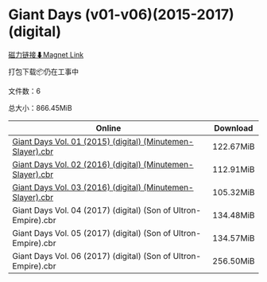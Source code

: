 # Giant Days (v01-v06)(2015-2017)(digital)

[磁力链接⬇Magnet Link](magnet:?xt=urn:btih:44d020143dc7434a6bfd55384fcebdc4710eca3a&dn=Giant%20Days%20%28v01-v06%29%282015-2017%29%28digital%29)

打包下载📦仍在工事中

文件数：6

总大小：866.45MiB

Online | Download
--- | ---
[Giant Days Vol. 01 (2015) (digital) (Minutemen-Slayer).cbr](https://github.com/alicewish/markdown/blob/master/comic/Giant-Days-Vol-01-2015-digital-Minutemen-Slayer-cbr.md) | 122.67MiB
[Giant Days Vol. 02 (2016) (digital) (Minutemen-Slayer).cbr](https://github.com/alicewish/markdown/blob/master/comic/Giant-Days-Vol-02-2016-digital-Minutemen-Slayer-cbr.md) | 112.91MiB
[Giant Days Vol. 03 (2016) (digital) (Minutemen-Slayer).cbr](https://github.com/alicewish/markdown/blob/master/comic/Giant-Days-Vol-03-2016-digital-Minutemen-Slayer-cbr.md) | 105.32MiB
Giant Days Vol. 04 (2017) (digital) (Son of Ultron-Empire).cbr | 134.48MiB
Giant Days Vol. 05 (2017) (digital) (Son of Ultron-Empire).cbr | 134.57MiB
Giant Days Vol. 06 (2017) (digital) (Son of Ultron-Empire).cbr | 256.50MiB